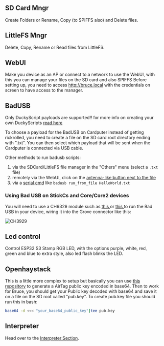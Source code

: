 
## SD Card Mngr
Create Folders or Rename, Copy (to SPIFFS also) and Delete files.

## LittleFS Mngr
Delete, Copy, Rename or Read files from LittleFS.

## WebUI
Make you device as an AP or connect to a network to use the WebUI, with this you can manage your files on the SD card and also SPIFFS
Before setting up, you need to access http://bruce.local with the credentials on screen to have access to the manager.

## BadUSB

Only DuckyScript payloads are supported!! for more info on creating your own DuckyScripts [read here](https://docs.hak5.org/hak5-usb-rubber-ducky/ducky-script-basics/hello-world)

To choose a payload for the BadUSB on Cardputer instead of getting rickrolled, you need to create a file on the SD card root directory ending with ".txt".
You can then select which payload that will be sent when the Cardputer is connected via USB cable.

Other methods to run badusb scripts:

1. via the SDCard/LittleFS file manager in the "Others" menu (select a `.txt` file)
2. remotely via the WebUI, click on the [antenna-like button next to the file](https://github.com/pr3y/Bruce/pull/124)
3. via a [serial cmd](https://github.com/pr3y/Bruce/wiki/Serial) like `badusb run_from_file HelloWorld.txt`

### Using Bad USB on StickCs and Core/Core2 devices
You will need to use a CH9329 module such as [this ](https://pt.aliexpress.com/item/1005006680094576.html) or [this ](https://pt.aliexpress.com/item/1005007031564072.html) to run the Bad USB in your device, wiring it into the Grove connector like this:

![CH3929](https://github.com/user-attachments/assets/1af21925-728e-4086-aa8d-f29a932fb3a1)


## Led control
Control ESP32 S3 Stamp RGB LED, with the options purple, white, red, green and blue to extra style, also led flash blinks the LED.

## Openhaystack
This is a little more complex to setup but basically you can use [this repository](https://github.com/MatthewKuKanich/FindMyFlipper) to generate a AirTag public key encoded in base64.
Then to work for Bruce, you should get your Public key decoded with base64 and save it on a file on the SD root called "pub.key".
To create pub.key file you should run this in bash:
```sh
base64 -d <<< "your_base64_public_key"|tee pub.key
```

## Interpreter
Head over to the [Interpreter Section](https://github.com/pr3y/Bruce/wiki/Interpreter).